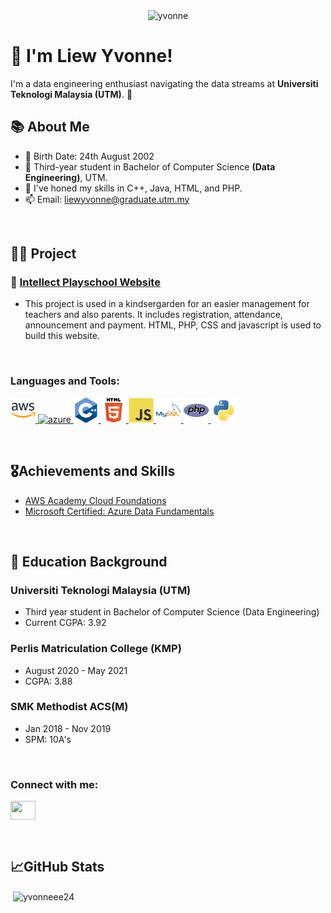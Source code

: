 <div align="center">
  <img src="IMG_7991.JPG" alt="yvonne" width="310px" >
</div>

# 👋 I'm Liew Yvonne!

I'm a data engineering enthusiast navigating the data streams at **Universiti Teknologi Malaysia (UTM)**. 🚀

## 📚 About Me
- 💬 Birth Date: 24th August 2002
- 🌱 Third-year student in Bachelor of Computer Science **(Data Engineering)**, UTM.
- 📝 I've honed my skills in C++, Java, HTML, and PHP.
- 📫 Email: liewyvonne@graduate.utm.my

<br>

## 👨‍💻 Project

### 🏫 [Intellect Playschool Website](https://intellectplayschooljb.000webhostapp.com/IntellectPlayschool2/)

-  This project is used in a kindsergarden for an easier management for teachers and also parents. It includes registration, attendance, announcement and payment. HTML, PHP, CSS and javascript is used to build this website.

<br> 
<h3 align="left">Languages and Tools:</h3>
<p align="left"> <a href="https://aws.amazon.com" target="_blank" rel="noreferrer"> <img src="https://raw.githubusercontent.com/devicons/devicon/master/icons/amazonwebservices/amazonwebservices-original-wordmark.svg" alt="aws" width="40" height="40"/> </a> <a href="https://azure.microsoft.com/en-in/" target="_blank" rel="noreferrer"> <img src="https://www.vectorlogo.zone/logos/microsoft_azure/microsoft_azure-icon.svg" alt="azure" width="40" height="40"/> </a> <a href="https://www.w3schools.com/cpp/" target="_blank" rel="noreferrer"> <img src="https://raw.githubusercontent.com/devicons/devicon/master/icons/cplusplus/cplusplus-original.svg" alt="cplusplus" width="40" height="40"/> </a> <a href="https://www.w3.org/html/" target="_blank" rel="noreferrer"> <img src="https://raw.githubusercontent.com/devicons/devicon/master/icons/html5/html5-original-wordmark.svg" alt="html5" width="40" height="40"/> </a> <a href="https://developer.mozilla.org/en-US/docs/Web/JavaScript" target="_blank" rel="noreferrer"> <img src="https://raw.githubusercontent.com/devicons/devicon/master/icons/javascript/javascript-original.svg" alt="javascript" width="40" height="40"/> </a> <a href="https://www.mysql.com/" target="_blank" rel="noreferrer"> <img src="https://raw.githubusercontent.com/devicons/devicon/master/icons/mysql/mysql-original-wordmark.svg" alt="mysql" width="40" height="40"/> </a> <a href="https://www.php.net" target="_blank" rel="noreferrer"> <img src="https://raw.githubusercontent.com/devicons/devicon/master/icons/php/php-original.svg" alt="php" width="40" height="40"/> </a> <a href="https://www.python.org" target="_blank" rel="noreferrer"> <img src="https://raw.githubusercontent.com/devicons/devicon/master/icons/python/python-original.svg" alt="python" width="40" height="40"/> </a> </p>

<br>

## 🎖️Achievements and Skills
- [AWS Academy Cloud Foundations](https://www.linkedin.com/posts/liew-yvonne-a69180225_microsoft-certified-azure-data-fundamentals-activity-7035634854285201408-rzZF?utm_source=share&utm_medium=member_desktop)
- [Microsoft Certified: Azure Data Fundamentals](https://www.linkedin.com/posts/liew-yvonne-a69180225_aws-academy-graduate-aws-academy-cloud-activity-6865665254207164416-ztH-?utm_source=share&utm_medium=member_desktop)

<br>

## 🏫 Education Background

### Universiti Teknologi Malaysia (UTM)
- Third year student in Bachelor of Computer Science (Data Engineering)
- Current CGPA: 3.92

### Perlis Matriculation College (KMP)
- August 2020 - May 2021
- CGPA: 3.88

### SMK Methodist ACS(M)
- Jan 2018 - Nov 2019
- SPM: 10A's

<br>

<h3 align="left">Connect with me:</h3>
<p align="left">
<a href="https://www.linkedin.com/in/liew-yvonne-a69180225/" target="blank"><img align="center" src="https://raw.githubusercontent.com/rahuldkjain/github-profile-readme-generator/master/src/images/icons/Social/linked-in-alt.svg" height="30" width="40" /></a>
</p>

<br>

## 📈GitHub Stats
<p>&nbsp;<img align="center" src="https://github-readme-stats.vercel.app/api?username=yvonneee24&show_icons=true&locale=en" alt="yvonneee24" /></p>



